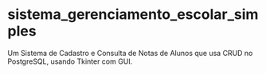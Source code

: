 # sistema_gerenciamento_escolar_simples

Um Sistema de Cadastro e Consulta de Notas de Alunos que usa CRUD no PostgreSQL, usando Tkinter com GUI.
